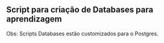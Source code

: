 ## Script para criação de Databases para aprendizagem

Obs: Scripts Databases estão customizados para o Postgres.
